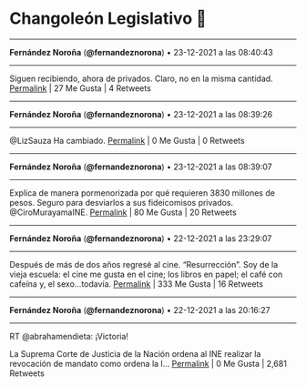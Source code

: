 # Changoleón Legislativo 🙈
*****
**Fernández Noroña** (**@fernandeznorona**) • 23-12-2021 a las 08:40:43
*****
Siguen recibiendo, ahora de privados. Claro, no en la misma cantidad.
[Permalink](https://twitter.com/fernandeznorona/status/1474057390576263168) | 27 Me Gusta | 4 Retweets
*****
**Fernández Noroña** (**@fernandeznorona**) • 23-12-2021 a las 08:39:26
*****
@LizSauza Ha cambiado.
[Permalink](https://twitter.com/fernandeznorona/status/1474057070299295749) | 0 Me Gusta | 0 Retweets
*****
**Fernández Noroña** (**@fernandeznorona**) • 23-12-2021 a las 08:39:07
*****
Explica de manera pormenorizada por qué requieren 3830 millones de pesos. Seguro para desviarlos a sus fideicomisos privados. @CiroMurayamaINE.
[Permalink](https://twitter.com/fernandeznorona/status/1474056989349228551) | 80 Me Gusta | 20 Retweets
*****
**Fernández Noroña** (**@fernandeznorona**) • 22-12-2021 a las 23:29:07
*****
Después de más de dos años regresé al cine. “Resurrección”.  Soy de la vieja escuela: el cine me gusta en el cine; los libros en papel; el café con cafeína y, el sexo…todavía.
[Permalink](https://twitter.com/fernandeznorona/status/1473918578063724546) | 333 Me Gusta | 16 Retweets
*****
**Fernández Noroña** (**@fernandeznorona**) • 22-12-2021 a las 20:16:27
*****
RT @abrahamendieta: ¡Victoria! 


La Suprema Corte de Justicia de la Nación ordena al INE realizar la revocación de mandato como ordena la l…
[Permalink](https://twitter.com/fernandeznorona/status/1473870089636270083) | 0 Me Gusta | 2,681 Retweets